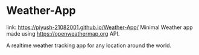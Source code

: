 # Weather-App
link: https://piyush-21082001.github.io/Weather-App/
Minimal Weather app made using https://openweathermap.org API.

A realtime weather tracking app for any location around the world.
